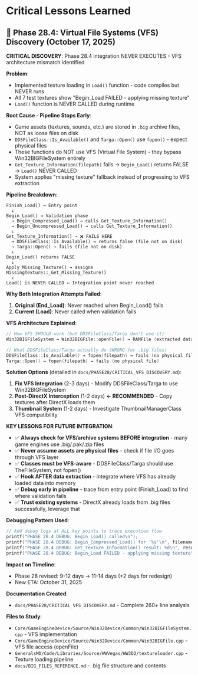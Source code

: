 # Critical Lessons Learned

## 🚨 Phase 28.4: Virtual File Systems (VFS) Discovery (October 17, 2025)

**CRITICAL DISCOVERY**: Phase 28.4 integration NEVER EXECUTES - VFS architecture mismatch identified

**Problem**:

- Implemented texture loading in `Load()` function - code compiles but NEVER runs
- All 7 test textures show "Begin_Load FAILED - applying missing texture"
- `Load()` function is NEVER CALLED during runtime

**Root Cause - Pipeline Stops Early**:

- Game assets (textures, sounds, etc.) are stored in `.big` archive files, NOT as loose files on disk
- `DDSFileClass::Is_Available()` and `Targa::Open()` use `fopen()` - expect physical files
- These functions do NOT use VFS (Virtual File System) - they bypass Win32BIGFileSystem entirely
- `Get_Texture_Information(filepath)` fails → `Begin_Load()` returns FALSE → `Load()` NEVER CALLED
- System applies "missing texture" fallback instead of progressing to VFS extraction

**Pipeline Breakdown**:

```
Finish_Load() → Entry point
  ↓
Begin_Load() → Validation phase
  → Begin_Compressed_Load() → calls Get_Texture_Information()
  → Begin_Uncompressed_Load() → calls Get_Texture_Information()
  ↓
Get_Texture_Information() → ❌ FAILS HERE
  → DDSFileClass::Is_Available() → returns false (file not on disk)
  → Targa::Open() → fails (file not on disk)
  ↓
Begin_Load() returns FALSE
  ↓
Apply_Missing_Texture() → assigns MissingTexture::_Get_Missing_Texture()
  ↓
Load() is NEVER CALLED ← Integration point never reached
```

**Why Both Integration Attempts Failed**:

1. **Original (End_Load)**: Never reached when Begin_Load() fails
2. **Current (Load)**: Never called when validation fails

**VFS Architecture Explained**:

```cpp
// How VFS SHOULD work (but DDSFileClass/Targa don't use it)
Win32BIGFileSystem → Win32BIGFile::openFile() → RAMFile (extracted data)

// What DDSFileClass/Targa actually do (WRONG for .big files)
DDSFileClass::Is_Available() → fopen(filepath) → fails (no physical file)
Targa::Open() → fopen(filepath) → fails (no physical file)
```

**Solution Options** (detailed in `docs/PHASE28/CRITICAL_VFS_DISCOVERY.md`):

1. **Fix VFS Integration** (2-3 days) - Modify DDSFileClass/Targa to use Win32BIGFileSystem
2. **Post-DirectX Interception** (1-2 days) **← RECOMMENDED** - Copy textures after DirectX loads them
3. **Thumbnail System** (1-2 days) - Investigate ThumbnailManagerClass VFS compatibility

**KEY LESSONS FOR FUTURE INTEGRATION**:

- ✅ **Always check for VFS/archive systems BEFORE integration** - many game engines use .big/.pak/.zip files
- ✅ **Never assume assets are physical files** - check if file I/O goes through VFS layer
- ✅ **Classes must be VFS-aware** - DDSFileClass/Targa should use TheFileSystem, not fopen()
- ✅ **Hook AFTER data extraction** - integrate where VFS has already loaded data into memory
- ✅ **Debug early in pipeline** - trace from entry point (Finish_Load) to find where validation fails
- ✅ **Trust existing systems** - DirectX already loads from .big files successfully, leverage that

**Debugging Pattern Used**:

```cpp
// Add debug logs at ALL key points to trace execution flow
printf("PHASE 28.4 DEBUG: Begin_Load() called\n");
printf("PHASE 28.4 DEBUG: Begin_Compressed_Load() for '%s'\n", filename);
printf("PHASE 28.4 DEBUG: Get_Texture_Information() result: %d\n", result);
printf("PHASE 28.4 DEBUG: Begin_Load FAILED - applying missing texture\n");
```

**Impact on Timeline**:

- Phase 28 revised: 9-12 days → 11-14 days (+2 days for redesign)
- New ETA: October 31, 2025

**Documentation Created**:

- `docs/PHASE28/CRITICAL_VFS_DISCOVERY.md` - Complete 260+ line analysis

**Files to Study**:

- `Core/GameEngineDevice/Source/Win32Device/Common/Win32BIGFileSystem.cpp` - VFS implementation
- `Core/GameEngineDevice/Source/Win32Device/Common/Win32BIGFile.cpp` - VFS file access (openFile)
- `GeneralsMD/Code/Libraries/Source/WWVegas/WW3D2/textureloader.cpp` - Texture loading pipeline
- `docs/BIG_FILES_REFERENCE.md` - .big file structure and contents
